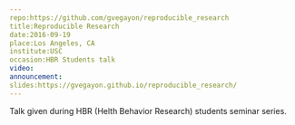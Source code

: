```yaml
---
repo:https://github.com/gvegayon/reproducible_research
title:Reproducible Research
date:2016-09-19
place:Los Angeles, CA
institute:USC
occasion:HBR Students talk
video:
announcement:
slides:https://gvegayon.github.io/reproducible_research/
---
```


Talk given during HBR (Helth Behavior Research) students seminar series.